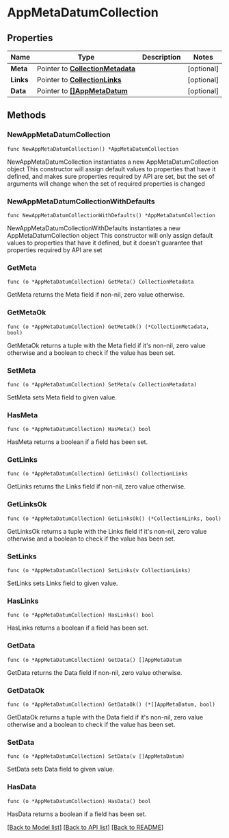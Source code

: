 # AppMetaDatumCollection

## Properties

Name | Type | Description | Notes
------------ | ------------- | ------------- | -------------
**Meta** | Pointer to [**CollectionMetadata**](CollectionMetadata.md) |  | [optional] 
**Links** | Pointer to [**CollectionLinks**](CollectionLinks.md) |  | [optional] 
**Data** | Pointer to [**[]AppMetaDatum**](AppMetaDatum.md) |  | [optional] 

## Methods

### NewAppMetaDatumCollection

`func NewAppMetaDatumCollection() *AppMetaDatumCollection`

NewAppMetaDatumCollection instantiates a new AppMetaDatumCollection object
This constructor will assign default values to properties that have it defined,
and makes sure properties required by API are set, but the set of arguments
will change when the set of required properties is changed

### NewAppMetaDatumCollectionWithDefaults

`func NewAppMetaDatumCollectionWithDefaults() *AppMetaDatumCollection`

NewAppMetaDatumCollectionWithDefaults instantiates a new AppMetaDatumCollection object
This constructor will only assign default values to properties that have it defined,
but it doesn't guarantee that properties required by API are set

### GetMeta

`func (o *AppMetaDatumCollection) GetMeta() CollectionMetadata`

GetMeta returns the Meta field if non-nil, zero value otherwise.

### GetMetaOk

`func (o *AppMetaDatumCollection) GetMetaOk() (*CollectionMetadata, bool)`

GetMetaOk returns a tuple with the Meta field if it's non-nil, zero value otherwise
and a boolean to check if the value has been set.

### SetMeta

`func (o *AppMetaDatumCollection) SetMeta(v CollectionMetadata)`

SetMeta sets Meta field to given value.

### HasMeta

`func (o *AppMetaDatumCollection) HasMeta() bool`

HasMeta returns a boolean if a field has been set.

### GetLinks

`func (o *AppMetaDatumCollection) GetLinks() CollectionLinks`

GetLinks returns the Links field if non-nil, zero value otherwise.

### GetLinksOk

`func (o *AppMetaDatumCollection) GetLinksOk() (*CollectionLinks, bool)`

GetLinksOk returns a tuple with the Links field if it's non-nil, zero value otherwise
and a boolean to check if the value has been set.

### SetLinks

`func (o *AppMetaDatumCollection) SetLinks(v CollectionLinks)`

SetLinks sets Links field to given value.

### HasLinks

`func (o *AppMetaDatumCollection) HasLinks() bool`

HasLinks returns a boolean if a field has been set.

### GetData

`func (o *AppMetaDatumCollection) GetData() []AppMetaDatum`

GetData returns the Data field if non-nil, zero value otherwise.

### GetDataOk

`func (o *AppMetaDatumCollection) GetDataOk() (*[]AppMetaDatum, bool)`

GetDataOk returns a tuple with the Data field if it's non-nil, zero value otherwise
and a boolean to check if the value has been set.

### SetData

`func (o *AppMetaDatumCollection) SetData(v []AppMetaDatum)`

SetData sets Data field to given value.

### HasData

`func (o *AppMetaDatumCollection) HasData() bool`

HasData returns a boolean if a field has been set.


[[Back to Model list]](../README.md#documentation-for-models) [[Back to API list]](../README.md#documentation-for-api-endpoints) [[Back to README]](../README.md)


